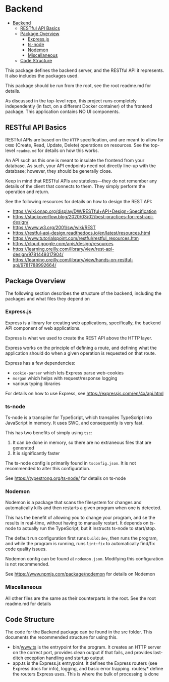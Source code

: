 # Backend
<!-- TOC -->
* [Backend](#backend)
  * [RESTful API Basics](#restful-api-basics)
  * [Package Overview](#package-overview)
    * [Express.js](#expressjs)
    * [ts-node](#ts-node)
    * [Nodemon](#nodemon)
    * [Miscellaneous](#miscellaneous)
  * [Code Structure](#code-structure)
<!-- TOC -->

This package defines the backend server, and the RESTful API it
represents. It also includes the packages used.

This package should be run from the root, see the root readme.md for details.

As discussed in the top-level repo, this project runs completely independently
(in fact, on a different Docker container) of the frontend package.
This application contains NO UI components.

## RESTful API Basics
RESTful APIs are based on the `HTTP` specification, and are
meant to allow for `CRUD` (Create, Read, Update, Delete) operations
on resources. See the top-level `readme.md` for details on how this
works.

An API such as this one is meant to insulate the frontend from your database.
As such, your API endpoints need not directly line-up with the database;
however, they should be generally close.

Keep in mind that RESTful APIs are stateless—they do not remember
any details of the client that connects to them. They simply perform the
operation and return.

See the following resources for details on how to design the REST API:
- https://wiki.onap.org/display/DW/RESTful+API+Design+Specification
- https://stackoverflow.blog/2020/03/02/best-practices-for-rest-api-design/
- https://www.w3.org/2001/sw/wiki/REST
- https://restful-api-design.readthedocs.io/en/latest/resources.html
- https://www.tutorialspoint.com/restful/restful_resources.htm
- https://cloud.google.com/apis/design/resources
- https://learning.oreilly.com/library/view/rest-api-design/9781449317904/
- https://learning.oreilly.com/library/view/hands-on-restful-api/9781788992664/

## Package Overview
The following section describes the structure of the backend, including the packages
and what files they depend on

### Express.js
Express is a library for creating web applications, specifically,
the backend API component of web applications.

Express is what we used to create the REST API above the HTTP layer.

Express works on the principle of defining a route, and defining what the application
should do when a given operation is requested on that route.

Express has a few dependencies:
- `cookie-parser` which lets Express parse web-cookies
- `morgan` which helps with request/response logging
- various typing libraries

For details on how to use Express, see https://expressjs.com/en/4x/api.html

### ts-node
Ts-node is a transpiler for TypeScript, which transpiles TypeScript into
JavaScript in memory. It uses SWC, and consequently is very fast.

This has two benefits of simply using `tsc`:
1. It can be done in memory, so there are no extraneous files that are 
generated
2. It is significantly faster

The ts-node config is primarily found in `tsconfig.json`. It is not recommended
to alter this configuration.

See https://typestrong.org/ts-node/ for details on ts-node

### Nodemon
Nodemon is a package that scans the filesystem for changes
and automatically kills and then restarts a given program when one is
detected.

This has the benefit of allowing you to change your program, and se
the results in real-time, without having to manually restart. It depends
on ts-node to actually run the TypeScript, but it instructs ts-node
to start/stop.

The default run configuration first runs `build:dev`, then runs the program,
and while the program is running, runs `lint:fix` to automatically find/fix
code quality issues.

Nodemon config can be found at `nodemon.json`. Modifying this configuration
is not recommended.

See https://www.npmjs.com/package/nodemon for details on Nodemon

### Miscellaneous
All other files are the same as their counterparts in the root. See
the root readme.md for details

## Code Structure
The code for the Backend package can be found in the src folder. This
documents the recommended structure for using this.

- bin/www.ts is the entrypoint for the program. It creates an HTTP
server on the correct port, provides clean output if that fails, and provides
last-ditch exception handling and startup output
- app.ts is the Express.js entrypoint. It defines the Express routers 
(see Express docs for info), logging, and basic error trapping.
routes/* define the routers Express uses. This is where the bulk
of processing is done